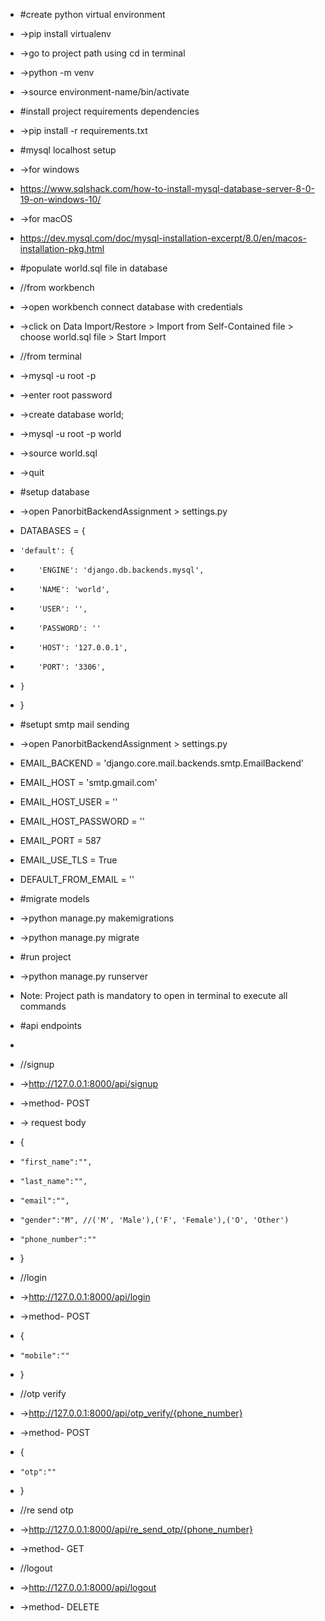 * #create python virtual environment
* ->pip install virtualenv
* ->go to project path using cd in terminal
* ->python<version> -m venv <virtual-environment-name>
* ->source environment-name/bin/activate

* #install project requirements dependencies
* ->pip install -r requirements.txt

* #mysql localhost setup
* ->for windows
* https://www.sqlshack.com/how-to-install-mysql-database-server-8-0-19-on-windows-10/
* ->for macOS
* https://dev.mysql.com/doc/mysql-installation-excerpt/8.0/en/macos-installation-pkg.html

* #populate world.sql file in database
* //from workbench
* ->open workbench connect database with credentials
* ->click on Data Import/Restore > Import from Self-Contained file > choose world.sql file > Start Import

* //from terminal
* ->mysql -u root -p
* ->enter root password
* ->create database world;
* ->mysql -u root -p world
* ->source world.sql  
* ->quit

 
* #setup database
* ->open PanorbitBackendAssignment > settings.py
* DATABASES = {
*     'default': {
*         'ENGINE': 'django.db.backends.mysql',
*         'NAME': 'world',
*         'USER': '',
*         'PASSWORD': ''
*         'HOST': '127.0.0.1',
*         'PORT': '3306',
*     }
* }

* #setupt smtp mail sending
* ->open PanorbitBackendAssignment > settings.py
* EMAIL_BACKEND = 'django.core.mail.backends.smtp.EmailBackend'
* EMAIL_HOST = 'smtp.gmail.com'
* EMAIL_HOST_USER = ''
* EMAIL_HOST_PASSWORD = ''
* EMAIL_PORT = 587
* EMAIL_USE_TLS = True
* DEFAULT_FROM_EMAIL = ''

* #migrate models
* ->python manage.py makemigrations
* ->python manage.py migrate

* #run project
* ->python manage.py runserver

* Note: Project path is mandatory to open in terminal to execute all commands

* #api endpoints
* 
* //signup
* ->http://127.0.0.1:8000/api/signup
* ->method- POST
* -> request body
* {
*     "first_name":"",
*     "last_name":"",
*     "email":"",
*     "gender":"M", //('M', 'Male'),('F', 'Female'),('O', 'Other')
*     "phone_number":""
* }

* //login
* ->http://127.0.0.1:8000/api/login
* ->method- POST
* {
*     "mobile":""
* }

* //otp verify
* ->http://127.0.0.1:8000/api/otp_verify/{phone_number}
* ->method- POST
* {
*     "otp":""
* }

* //re send otp
* ->http://127.0.0.1:8000/api/re_send_otp/{phone_number}
* ->method- GET

* //logout
* ->http://127.0.0.1:8000/api/logout
* ->method- DELETE
